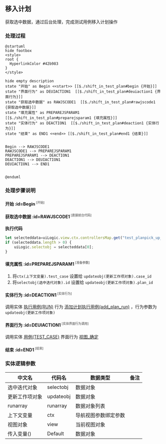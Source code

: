## 移入计划 <!-- {docsify-ignore-all} -->

   获取选中数据，通过后台处理，完成测试用例移入计划操作

### 处理过程

```plantuml
@startuml
hide footbox
<style>
root {
  HyperlinkColor #42b983
}
</style>

hide empty description
state "开始" as Begin <<start>> [[$./shift_in_test_plan#begin {开始}]]
state "界面行为" as DEUIACTION1  [[$./shift_in_test_plan#deuiaction1 {界面行为}]]
state "获取选中数据" as RAWJSCODE1  [[$./shift_in_test_plan#rawjscode1 {获取选中数据}]]
state "填充属性" as PREPAREJSPARAM1  [[$./shift_in_test_plan#preparejsparam1 {填充属性}]]
state "实体行为" as DEACTION1  [[$./shift_in_test_plan#deaction1 {实体行为}]]
state "结束" as END1 <<end>> [[$./shift_in_test_plan#end1 {结束}]]


Begin --> RAWJSCODE1
RAWJSCODE1 --> PREPAREJSPARAM1
PREPAREJSPARAM1 --> DEACTION1
DEACTION1 --> DEUIACTION1
DEUIACTION1 --> END1


@enduml
```


### 处理步骤说明

#### 开始 :id=Begin<sup class="footnote-symbol"> <font color=gray size=1>[开始]</font></sup>




#### 获取选中数据 :id=RAWJSCODE1<sup class="footnote-symbol"> <font color=gray size=1>[直接前台代码]</font></sup>



<p class="panel-title"><b>执行代码</b></p>

```javascript
let selecteddata=uiLogic.view.ctx.controllersMap.get("test_planpick_up_view_PickupGridView").ctx.controllersMap.get("grid").state.selectedData;
if (selecteddata.length > 0) {
    uiLogic.selectobj = selecteddata[0];
}
```

#### 填充属性 :id=PREPAREJSPARAM1<sup class="footnote-symbol"> <font color=gray size=1>[准备参数]</font></sup>



1. 将`ctx(上下文变量).test_case` 设置给  `updateobj(更新工作项对象).case_id`
2. 将`selectobj(选中迭代对象).id` 设置给  `updateobj(更新工作项对象).plan_id`

#### 实体行为 :id=DEACTION1<sup class="footnote-symbol"> <font color=gray size=1>[实体行为]</font></sup>



调用实体 [执行用例(RUN)](module/TestMgmt/run.md) 行为 [添加计划执行用例(add_plan_run)](module/TestMgmt/run#行为) ，行为参数为`updateobj(更新工作项对象)`

#### 界面行为 :id=DEUIACTION1<sup class="footnote-symbol"> <font color=gray size=1>[实体界面行为调用]</font></sup>



调用实体 [用例(TEST_CASE)](module/TestMgmt/test_case.md) 界面行为 [视图_确定](module/TestMgmt/test_case#界面行为) 

#### 结束 :id=END1<sup class="footnote-symbol"> <font color=gray size=1>[结束]</font></sup>






### 实体逻辑参数

|    中文名   |    代码名    |  数据类型      |备注 |
| --------| --------| --------  | --------   |
|选中迭代对象|selectobj|数据对象||
|更新工作项对象|updateobj|数据对象||
|runarray|runarray|数据对象列表||
|上下文变量|ctx|导航视图参数绑定参数||
|视图对象|view|当前视图对象||
|传入变量(<i class="fa fa-check"/></i>)|Default|数据对象||
